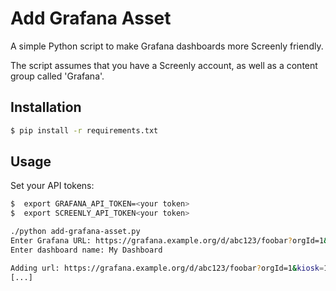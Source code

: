 # Add Grafana Asset

A simple Python script to make Grafana dashboards more Screenly friendly.

The script assumes that you have a Screenly account, as well as a content group called 'Grafana'.

## Installation

```bash
$ pip install -r requirements.txt
```

## Usage

Set your API tokens:
```bash
$  export GRAFANA_API_TOKEN=<your token>
$  export SCREENLY_API_TOKEN<your token>
```


```bash
./python add-grafana-asset.py
Enter Grafana URL: https://grafana.example.org/d/abc123/foobar?orgId=1&refresh=30s
Enter dashboard name: My Dashboard

Adding url: https://grafana.example.org/d/abc123/foobar?orgId=1&kiosk=1
[...]
```